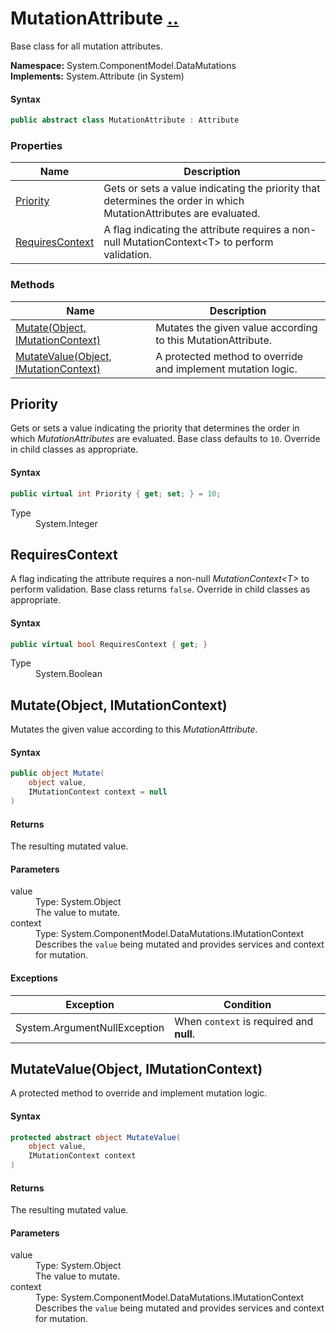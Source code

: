 # MutationAttribute [..](../README.md#documentation-index 'Documentation Index')

Base class for all mutation attributes.

**Namespace:** System.ComponentModel.DataMutations<br />
**Implements:** System.Attribute (in System)

#### Syntax

```csharp
public abstract class MutationAttribute : Attribute
```


### Properties

| Name | Description |
| ---- | ----------- |
| [Priority](#Priority) | Gets or sets a value indicating the priority that determines the order in which MutationAttributes are evaluated. |
| [RequiresContext](#RequiresContext) | A flag indicating the attribute requires a non-null MutationContext&lt;T&gt; to perform validation. |


### Methods

| Name | Description |
| ---- | ----------- |
| [Mutate(Object, IMutationContext)](#MutateObjectIMutationContext) | Mutates the given value according to this MutationAttribute. |
| [MutateValue(Object, IMutationContext)](#MutateValueObjectIMutationContext) | A protected method to override and implement mutation logic. |


<a name='Priority'></a>
## Priority

Gets or sets a value indicating the priority that determines the order in which *MutationAttributes* are evaluated. Base class defaults to `10`. Override in child classes as appropriate.

#### Syntax

```csharp
public virtual int Priority { get; set; } = 10;
```

<dl>
	<dt>Type</dt>
	<dd>System.Integer</dd>
</dl>


<a name='RequiresContext'></a>
## RequiresContext

A flag indicating the attribute requires a non-null *MutationContext&lt;T&gt;* to perform validation. Base class returns `false`. Override in child classes as appropriate.

#### Syntax

```csharp
public virtual bool RequiresContext { get; }
```

<dl>
	<dt>Type</dt>
	<dd>System.Boolean</dd>
</dl>


<a name='MutateObjectIMutationContext'></a>
## Mutate(Object, IMutationContext)

Mutates the given value according to this *MutationAttribute*.

#### Syntax

```csharp
public object Mutate(
	object value,
	IMutationContext context = null
)
```

#### Returns

The resulting mutated value.

#### Parameters

<dl>
	<dt>value</dt>
	<dd>Type: System.Object<br />The value to mutate.</dd>
	<dt>context</dt>
	<dd>Type: System.ComponentModel.DataMutations.IMutationContext<br />Describes the <code>value</code> being mutated and provides services and context for mutation.</dd>
</dl>

#### Exceptions

| Exception | Condition |
| --------- | --------- |
| System.ArgumentNullException | When `context` is required and **null**. |


<a name='MutateValueObjectIMutationContext'></a>
## MutateValue(Object, IMutationContext)

A protected method to override and implement mutation logic.

#### Syntax

```csharp
protected abstract object MutateValue(
	object value,
	IMutationContext context
)
```

#### Returns

The resulting mutated value.

#### Parameters

<dl>
	<dt>value</dt>
	<dd>Type: System.Object<br />The value to mutate.</dd>
	<dt>context</dt>
	<dd>Type: System.ComponentModel.DataMutations.IMutationContext<br />Describes the <code>value</code> being mutated and provides services and context for mutation.</dd>
</dl>
